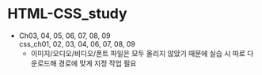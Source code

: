 # HTML-CSS_study

- Ch03, 04, 05, 06, 07, 08, 09<br>css_ch01, 02, 03, 04, 06, 07, 08, 09
  - 이미지/오디오/비디오/폰트 파일은 모두 올리지 않았기 때문에 실습 시 따로 다운로드해 경로에 맞게 지정 작업 필요

